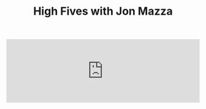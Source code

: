 ﻿---
layout: podcast
title: High Fives with Jon Mazza
description: In this weeks episode of the Prospecting Podcast, we sat down and talked about cold calling with Jon Mazza, who worked at By Appointment Only, and currently works at LeadIQ.
coverImage: ./img/podcast/podcast-image-16.jpg
refLink: leadiq.com

audioLinks: https://w.soundcloud.com/player/?url=https%3A%2F%2Fapi.soundcloud.com%2Ftracks%2F349697479&amp;auto_play=false&amp;show_artwork=true&amp;visual=true&amp;origin=twitter
webImage: ./img/podcast/video-img/image-16.png
---

<iframe width="100%" height="166" scrolling="no" frameborder="no" src="https://w.soundcloud.com/player/?url=https%3A%2F%2Fapi.soundcloud.com%2Ftracks%2F349697479&amp;auto_play=false&amp;show_artwork=true&amp;visual=true&amp;origin=twitter"></iframe>